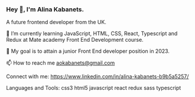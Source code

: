 ### Hey 👋, I'm Alina Kabanets.
A future frontend developer from the UK.

🌱 I’m currently learning JavaScript, HTML, CSS, React, Typescript and Redux at Mate academy Front End Development course.

🤝 My goal is to attain a junior Front End developer position in 2023.

📫 How to reach me aokabanets@gmail.com

Connect with me:
https://www.linkedin.com/in/alina-kabanets-b9b5a5257/

Languages and Tools:
css3
html5
javascript
react
redux
sass
typescript

<!--
**alina-kabanets/alina-kabanets** is a ✨ _special_ ✨ repository because its `README.md` (this file) appears on your GitHub profile.
-->
